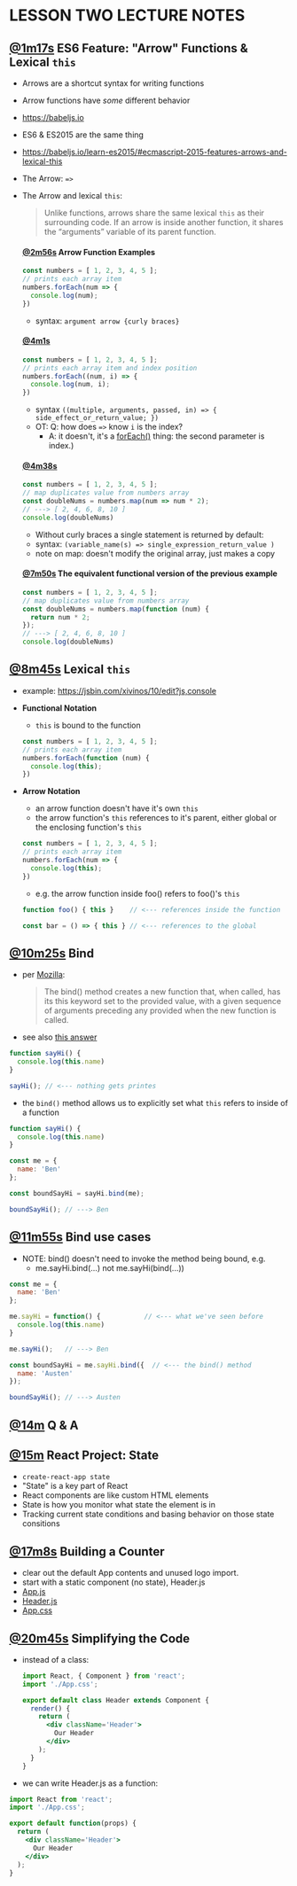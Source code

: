 # LESSON TWO LECTURE NOTES
## [@1m17s](https://youtu.be/FQPowZglpJA?t=1m17s) **ES6 Feature: "Arrow" Functions & Lexical `this`**
- Arrows are a shortcut syntax for writing functions
- Arrow functions have _some_ different behavior
- https://babeljs.io
- ES6 & ES2015 are the same thing
- https://babeljs.io/learn-es2015/#ecmascript-2015-features-arrows-and-lexical-this
- The Arrow: `=>`
- The Arrow and lexical `this`:
  > Unlike functions, arrows share the same lexical `this` as their surrounding code. If an arrow is inside another function, it shares the “arguments” variable of its parent function.

  #### [@2m56s](https://youtu.be/FQPowZglpJA?t=2m56s) **Arrow Function Examples**
  ```js
  const numbers = [ 1, 2, 3, 4, 5 ];
  // prints each array item
  numbers.forEach(num => {
    console.log(num);
  })
  ```
  - syntax: `argument arrow {curly braces}`

  #### [@4m1s](https://youtu.be/FQPowZglpJA?t=4m1s)
  ```js
  const numbers = [ 1, 2, 3, 4, 5 ];
  // prints each array item and index position
  numbers.forEach((num, i) => {
    console.log(num, i);
  })
  ```
  - syntax `((multiple, arguments, passed, in) => { side_effect_or_return_value; })`
  - OT: Q: how does `=>` know `i` is the index?
    - A: it doesn't, it's a [forEach()](https://developer.mozilla.org/en-US/docs/Web/JavaScript/Reference/Global_Objects/Array/forEach?v=example) thing: the second parameter is index.)

  #### [@4m38s](https://youtu.be/FQPowZglpJA?t=4m38s)
  ```js
  const numbers = [ 1, 2, 3, 4, 5 ];
  // map duplicates value from numbers array
  const doubleNums = numbers.map(num => num * 2);
  // ---> [ 2, 4, 6, 8, 10 ]
  console.log(doubleNums)
  ```
  - Without curly braces a single statement is returned by default:
  - syntax: `(variable_name(s) => single_expression_return_value )`
  - note on map: doesn't modify the original array, just makes a copy

  #### [@7m50s](https://youtu.be/FQPowZglpJA?t=7m50s) **The equivalent functional version of the previous example**
  ```js
  const numbers = [ 1, 2, 3, 4, 5 ];
  // map duplicates value from numbers array
  const doubleNums = numbers.map(function (num) {
    return num * 2;
  });
  // ---> [ 2, 4, 6, 8, 10 ]
  console.log(doubleNums)
  ```

## [@8m45s](https://youtu.be/FQPowZglpJA?t=8m45s) **Lexical `this`**
- example: https://jsbin.com/xivinos/10/edit?js,console
- **Functional Notation**
  - `this` is bound to the function
  ```js
  const numbers = [ 1, 2, 3, 4, 5 ];
  // prints each array item
  numbers.forEach(function (num) {
    console.log(this);
  })
  ```

- **Arrow Notation**
  - an arrow function doesn't have it's own `this`
  - the arrow function's `this` references to it's parent, either global or the enclosing function's `this`
  ```js
  const numbers = [ 1, 2, 3, 4, 5 ];
  // prints each array item
  numbers.forEach(num => {
    console.log(this);
  })
  ```
  - e.g. the arrow function inside foo() refers to foo()'s `this`
  ```js
  function foo() { this }    // <--- references inside the function

  const bar = () => { this } // <--- references to the global
  ```

## [@10m25s](https://youtu.be/FQPowZglpJA?t=10m25s) **Bind**
- per [Mozilla](https://developer.mozilla.org/en-US/docs/Web/JavaScript/Reference/Global_Objects/Function/bind):
  > The bind() method creates a new function that, when called, has its this keyword set to the provided value, with a given sequence of arguments preceding any provided when the new function is called.
- see also [this answer](https://stackoverflow.com/a/10115970/5225057)
```js
function sayHi() {
  console.log(this.name)
}

sayHi(); // <--- nothing gets printes
```

- the `bind()` method allows us to explicitly set what `this` refers to inside of a function
```js
function sayHi() {
  console.log(this.name)
}

const me = {
  name: 'Ben'
};

const boundSayHi = sayHi.bind(me);

boundSayHi(); // ---> Ben
```

## [@11m55s](https://youtu.be/FQPowZglpJA?t=10m25s) **Bind use cases**
- NOTE: bind() doesn't need to invoke the method being bound, e.g.
  - me.sayHi.bind(...) not me.sayHi(bind(...))
```js
const me = {
  name: 'Ben'
};

me.sayHi = function() {           // <--- what we've seen before
  console.log(this.name)
}

me.sayHi();   // ---> Ben

const boundSayHi = me.sayHi.bind({  // <--- the bind() method
  name: 'Austen'
});

boundSayHi(); // ---> Austen
```

## [@14m](https://youtu.be/FQPowZglpJA?t=14m) **Q & A**
## [@15m](https://youtu.be/FQPowZglpJA?t=15m) **React Project: State**
- `create-react-app state`
- "State" is a key part of React
- React components are like custom HTML elements
- State is how you monitor what state the element is in
- Tracking current state conditions and basing behavior on those state consitions

## [@17m8s](https://youtu.be/FQPowZglpJA?t=17m8s) **Building a Counter**
- clear out the default App contents and unused logo import.
- start with a static component (no state), Header.js
- [App.js](Lecture2/state/src/App.js)
- [Header.js](Lecture2/state/src/Header.js)
- [App.css](Lecture2/state/src/App.css)

## [@20m45s](https://youtu.be/FQPowZglpJA?t=20m45s) **Simplifying the Code**
- instead of a class:
  ```jsx
  import React, { Component } from 'react';
  import './App.css';

  export default class Header extends Component {
    render() {
      return (
        <div className='Header'>
          Our Header
        </div>
      );
    }
  }
  ```
- we can write Header.js as a function:
```jsx
import React from 'react';
import './App.css';

export default function(props) {
  return (
    <div className='Header'>
      Our Header
    </div>
  );
}
```
